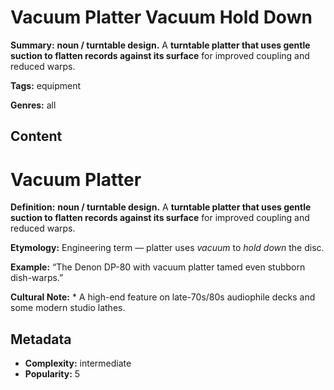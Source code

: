 # Vacuum Platter Vacuum Hold Down

**Summary:** **noun / turntable design.** A **turntable platter that uses gentle suction to flatten records against its surface** for improved coupling and reduced warps.

**Tags:** equipment

**Genres:** all

## Content

# Vacuum Platter

**Definition:** **noun / turntable design.** A **turntable platter that uses gentle suction to flatten records against its surface** for improved coupling and reduced warps.

**Etymology:** Engineering term — platter uses *vacuum* to *hold down* the disc.

**Example:** “The Denon DP-80 with vacuum platter tamed even stubborn dish-warps.”

**Cultural Note:** * A high-end feature on late-70s/80s audiophile decks and some modern studio lathes.

## Metadata

- **Complexity:** intermediate
- **Popularity:** 5

